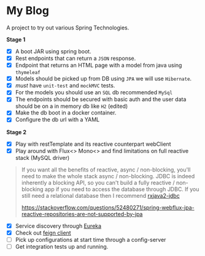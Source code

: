 # My Blog

A project to try out various Spring Technologies.

**Stage 1**

- [x] A boot JAR using spring boot.
- [x] Rest endpoints that can return a `JSON` response.
- [x] Endpoint that returns an HTML page with a model from java using `thymeleaf`
- [x] Models should be picked up from DB using `JPA` we will use `Hibernate`.
- [x] *must* have `unit-test` and `mockMVC` tests.
- [x] For the models you should use an `SQL` db recommended `MySql`
- [x] The endpoints should be secured with basic auth and the user data should be on a in memory db like `H2` (edited)
- [x] Make the db boot in a docker container.
- [x] Configure the db url with a YAML

**Stage 2**

- [x] Play with restTemplate and its reactive counterpart webClient
- [x] Play around with Flux<> Mono<> and find limitations on full reactive stack (MySQL driver)

> If you want all the benefits of reactive, async / non-blocking, you'll need to make the whole stack async / non-blocking. 
> JDBC is indeed inherently a blocking API, so you can't build a fully reactive / non-blocking app if you need to access the database through JDBC.
> If you still need a relational database then I recommend [rxjava2-jdbc](https://github.com/chang-chao/spring-webflux-async-jdbc-sample)
>
> https://stackoverflow.com/questions/52480271/spring-webflux-jpa-reactive-repositories-are-not-supported-by-jpa

- [x] Service discovery through [Eureka](https://www.baeldung.com/spring-cloud-netflix-eureka)
- [x] Check out [feign client](https://www.baeldung.com/spring-cloud-openfeign)
- [ ] Pick up configurations at start time through a config-server
- [ ] Get integration tests up and running.